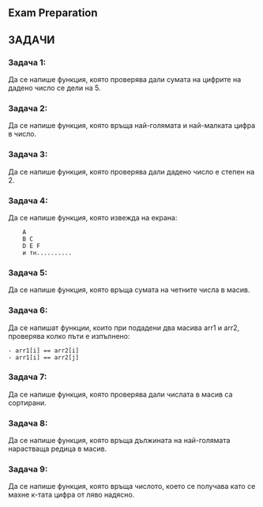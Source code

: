 ## Exam Preparation 

## ЗАДАЧИ

### Задача 1:
Да се напише функция, която проверява дaли сумата на цифрите на дадено число се дели на 5.

### Задача 2:
Да се напише функция, която връща най-голямата и най-малката цифра в число.

### Задача 3:
Да се напише функция, която проверява дали дадено число е степен на 2.

### Задача 4:
Да се напише функция, която извежда на екрана:
```
    А
    B C
    D E F
    и тн..........
 ```

### Задача 5:
Да се напише функция, която връща сумата на четните числа в масив.

### Задача 6:
Да се напишат функции, които при подадени два масива arr1 и аrr2, проверява колко пъти е изпълнено:
```
- arr1[i] == аrr2[i]
- arr1[i] == аrr2[j]
```

### Задача 7:
Да се напише функция, която проверява дали числата в масив са сортирани.


### Задача 8:
Да се напише функция, която връща дължината на най-голямата нарастваща редица в масив.


### Задача 9:
Да се напише функция, която връща числото, което се получава като се махне к-тата цифра от ляво надясно.
